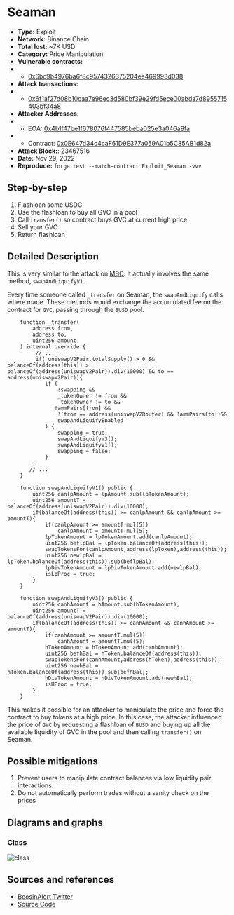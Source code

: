 # Seaman
- **Type:** Exploit
- **Network:** Binance Chain 
- **Total lost:** ~7K USD
- **Category:** Price Manipulation
- **Vulnerable contracts:**
- - [0x6bc9b4976ba6f8c9574326375204ee469993d038](https://bscscan.com/address/0x6bc9b4976ba6f8c9574326375204ee469993d038)
- **Attack transactions:**
- - [0x6f1af27d08b10caa7e96ec3d580bf39e29fd5ece00abda7d8955715403bf34a8](https://bscscan.com/tx/0x6f1af27d08b10caa7e96ec3d580bf39e29fd5ece00abda7d8955715403bf34a8)
- **Attacker Addresses**: 
- - EOA: [0x4b1f47be1f678076f447585beba025e3a046a9fa](https://bscscan.com/address/0x4b1f47be1f678076f447585beba025e3a046a9fa)
- - Contract: [0x0E647d34c4caF61D9E377a059A01b5C85AB1d82a](https://bscscan.com/address/0x0E647d34c4caF61D9E377a059A01b5C85AB1d82a)
- **Attack Block:**: 23467516 
- **Date:** Nov 29, 2022
- **Reproduce:** `forge test --match-contract Exploit_Seaman -vvv`

## Step-by-step 
1. Flashloan some USDC
2. Use the flashloan to buy all GVC in a pool
3. Call `transfer()` so contract buys GVC at current high price
4. Sell your GVC
5. Return flashloan

## Detailed Description

This is very similar to the attack on [MBC](test/Access_Control/MBCToken). It actually involves the same method, `swapAndLiquifyV1`.

Every time someone called `_transfer` on Seaman, the `swapAndLiquify` calls where made. These methods would exchange the accumulated fee on the contract for `GVC`, passing through the `BUSD` pool.

``` solidity
    function _transfer(
        address from,
        address to,
        uint256 amount
    ) internal override {
         // ...
         if( uniswapV2Pair.totalSupply() > 0 && balanceOf(address(this)) > balanceOf(address(uniswapV2Pair)).div(10000) && to == address(uniswapV2Pair)){
            if (
                !swapping &&
                _tokenOwner != from &&
                _tokenOwner != to &&
               !ammPairs[from] &&
                !(from == address(uniswapV2Router) && !ammPairs[to])&&
                swapAndLiquifyEnabled
            ) {
                swapping = true;
                swapAndLiquifyV3();
                swapAndLiquifyV1();
                swapping = false;
            }
        }
       // ...
    }

    function swapAndLiquifyV1() public {
        uint256 canlpAmount = lpAmount.sub(lpTokenAmount);
        uint256 amountT = balanceOf(address(uniswapV2Pair)).div(10000);
        if(balanceOf(address(this)) >= canlpAmount && canlpAmount >= amountT){
            if(canlpAmount >= amountT.mul(5))
                canlpAmount = amountT.mul(5);
            lpTokenAmount = lpTokenAmount.add(canlpAmount);
            uint256 beflpBal = lpToken.balanceOf(address(this));
            swapTokensFor(canlpAmount,address(lpToken),address(this));
            uint256 newlpBal = lpToken.balanceOf(address(this)).sub(beflpBal);
            lpDivTokenAmount = lpDivTokenAmount.add(newlpBal);
            isLpProc = true;
        }
    }

    function swapAndLiquifyV3() public {
        uint256 canhAmount = hAmount.sub(hTokenAmount);
        uint256 amountT = balanceOf(address(uniswapV2Pair)).div(10000);
        if(balanceOf(address(this)) >= canhAmount && canhAmount >= amountT){
            if(canhAmount >= amountT.mul(5))
                canhAmount = amountT.mul(5);
            hTokenAmount = hTokenAmount.add(canhAmount);
            uint256 befhBal = hToken.balanceOf(address(this));
            swapTokensFor(canhAmount,address(hToken),address(this));
            uint256 newhBal = hToken.balanceOf(address(this)).sub(befhBal);
            hDivTokenAmount = hDivTokenAmount.add(newhBal);
            isHProc = true;
        }
    }
```

This makes it possible for an attacker to manipulate the price and force the contract to buy tokens at a high price. In this case, the attacker influenced the price of `GVC` by requesting a flashloan of `BUSD` and buying up all the available liquidity of GVC in the pool and then calling `transfer()` on Seaman.

## Possible mitigations

1. Prevent users to manipulate contract balances via low liquidity pair interactions.
2. Do not automatically perform trades without a sanity check on the prices

## Diagrams and graphs

### Class

![class](onering.png)

## Sources and references

- [BeosinAlert Twitter](https://twitter.com/BeosinAlert/status/1597535796621631489)
- [Source Code](https://bscscan.com/address/0x6bc9b4976ba6f8c9574326375204ee469993d038#code)
